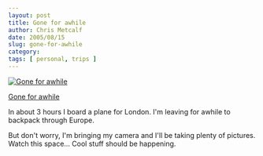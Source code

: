 ```yaml
---
layout: post
title: Gone for awhile
author: Chris Metcalf
date: 2005/08/15
slug: gone-for-awhile
category: 
tags: [ personal, trips ]
---
```


<a href="http://www.flickr.com/photos/chrismetcalf/34296176/" title="Gone for awhile"><img src="http://photos21.flickr.com/34296176_713afb65ab.jpg" alt="Gone for awhile" class="flickrphoto" /></a>

<a href="http://www.flickr.com/photos/chrismetcalf/34296176/" class="photocaption">Gone for awhile</a>

In about 3 hours I board a plane for London. I'm leaving for awhile to backpack through Europe.

But don't worry, I'm bringing my camera and I'll be taking plenty of pictures. Watch this space... Cool stuff should be happening.
